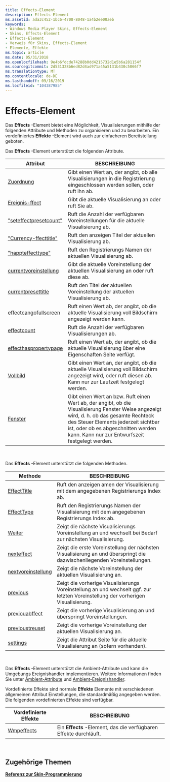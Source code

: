 ```yaml
---
title: Effects-Element
description: Effects-Element
ms.assetid: ada3c452-1bc6-4700-8048-1a4b2ee00aeb
keywords:
- Windows Media Player Skins, Effects-Element
- Skins, Effects-Element
- Effects-Element
- Verweis für Skins, Effects-Element
- Elemente, Effekte
ms.topic: article
ms.date: 05/31/2018
ms.openlocfilehash: 9e4b6fdcde74288b0dd4215732d1e5b6a281154f
ms.sourcegitcommit: 2d531328b6ed82d4ad971a45a5131b430c5866f7
ms.translationtype: MT
ms.contentlocale: de-DE
ms.lasthandoff: 09/16/2019
ms.locfileid: "104387985"
---
```

# <a name="effects-element"></a>Effects-Element

Das **Effects** -Element bietet eine Möglichkeit, Visualisierungen mithilfe der folgenden Attribute und Methoden zu organisieren und zu bearbeiten. Ein vordefiniertes **Effekte** -Element wird auch zur einfacheren Bereitstellung geboten.

Das **Effects** -Element unterstützt die folgenden Attribute.



| Attribut                                                        | BESCHREIBUNG                                                                                                                                                                                                                                          |
|------------------------------------------------------------------|------------------------------------------------------------------------------------------------------------------------------------------------------------------------------------------------------------------------------------------------------|
| [Zuordnung](effects-allowall.md)                                 | Gibt einen Wert an, der angibt, ob alle Visualisierungen in die Registrierung eingeschlossen werden sollen, oder ruft ihn ab.                                                                                                                                                 |
| [Ereignis-ffect](effects-currenteffect.md)                       | Gibt die aktuelle Visualisierung an oder ruft Sie ab.                                                                                                                                                                                                    |
| ["seteffectpresetcount"](effects-currenteffectpresetcount.md) | Ruft die Anzahl der verfügbaren Voreinstellungen für die aktuelle Visualisierung ab.                                                                                                                                                                                 |
| ["Currency-ffecttitle"](effects-currenteffecttitle.md)             | Ruft den anzeigen Titel der aktuellen Visualisierung ab.                                                                                                                                                                                            |
| ["happteffecttype"](effects-currenteffecttype.md)               | Ruft den Registrierungs Namen der aktuellen Visualisierung ab.                                                                                                                                                                                            |
| [currentvoreinstellung](effects-currentpreset.md)                       | Gibt die aktuelle Voreinstellung der aktuellen Visualisierung an oder ruft diese ab.                                                                                                                                                                              |
| [currentpresettitle](effects-currentpresettitle.md)             | Ruft den Titel der aktuellen Voreinstellung der aktuellen Visualisierung ab.                                                                                                                                                                              |
| [effectcangofullscreen](effects-effectcangofullscreen.md)       | Ruft einen Wert ab, der angibt, ob die aktuelle Visualisierung voll Bildschirm angezeigt werden kann.                                                                                                                                                         |
| [effectcount](effects-effectcount.md)                           | Ruft die Anzahl der verfügbaren Visualisierungen ab.                                                                                                                                                                                                    |
| [effecthaspropertypage](effects-effecthaspropertypage.md)       | Ruft einen Wert ab, der angibt, ob die aktuelle Visualisierung über eine Eigenschaften Seite verfügt.                                                                                                                                                                  |
| [Vollbild](effects-fullscreen.md)                             | Gibt einen Wert an, der angibt, ob die aktuelle Visualisierung voll Bildschirm angezeigt wird, oder ruft diesen ab. Kann nur zur Laufzeit festgelegt werden.                                                                                                                   |
| [Fenster](effects-windowed.md)                                 | Gibt einen Wert an bzw. Ruft einen Wert ab, der angibt, ob die Visualisierung Fenster Weise angezeigt wird, d. h. ob das gesamte Rechteck des Steuer Elements jederzeit sichtbar ist, oder ob es abgeschnitten werden kann. Kann nur zur Entwurfszeit festgelegt werden. |



 

Das **Effects** -Element unterstützt die folgenden Methoden.



| Methode                                       | BESCHREIBUNG                                                                                                       |
|----------------------------------------------|-------------------------------------------------------------------------------------------------------------------|
| [EffectTitle](effects-effecttitle.md)       | Ruft den anzeigen amen der Visualisierung mit dem angegebenen Registrierungs Index ab.                               |
| [EffectType](effects-effecttype.md)         | Ruft den Registrierungs Namen der Visualisierung mit dem angegebenen Registrierungs Index ab.                               |
| [Weiter](effects-next.md)                     | Zeigt die nächste Visualisierungs Voreinstellung an und wechselt bei Bedarf zur nächsten Visualisierung.                            |
| [nexteffect](effects-nexteffect.md)         | Zeigt die erste Voreinstellung der nächsten Visualisierung an und überspringt die dazwischenliegenden Voreinstellungen.                                |
| [nextvoreinstellung](effects-nextpreset.md)         | Zeigt die nächste Voreinstellung der aktuellen Visualisierung an.                                                            |
| [previous](effects-previous.md)             | Zeigt die vorherige Visualisierungs Voreinstellung an und wechselt ggf. zur letzten Voreinstellung der vorherigen Visualisierung. |
| [previouabffect](effects-previouseffect.md) | Zeigt die vorherige Visualisierung an und überspringt Voreinstellungen.                                                            |
| [previoustreuset](effects-previouspreset.md) | Zeigt die vorherige Voreinstellung der aktuellen Visualisierung an.                                                        |
| [settings](effects-settings.md)             | Zeigt die Attribut Seite für die aktuelle Visualisierung an (sofern vorhanden).                                            |



 

Das **Effects** -Element unterstützt die Ambient-Attribute und kann die Umgebungs Ereignishandler implementieren. Weitere Informationen finden Sie unter [Ambient-Attribute](ambient-attributes.md) und [Ambient-Ereignishandler](ambient-event-handlers.md).

Vordefinierte Effekte sind normale **Effekte** Elemente mit verschiedenen allgemeinen Attribut Einstellungen, die standardmäßig angegeben werden. Die folgenden vordefinierten Effekte sind verfügbar.



| Vordefinierte Effekte           | BESCHREIBUNG                                                         |
|------------------------------|---------------------------------------------------------------------|
| [Wmpeffects](wmpeffects.md) | Ein **Effects** -Element, das die verfügbaren Effekte durchläuft. |



 

## <a name="related-topics"></a>Zugehörige Themen

<dl> <dt>

[**Referenz zur Skin-Programmierung**](skin-programming-reference.md)
</dt> </dl>

 

 




